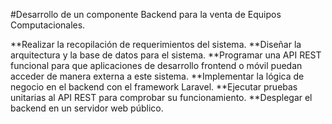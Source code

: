 #Desarrollo de un componente Backend para la venta de Equipos Computacionales.

**Realizar la recopilación de requerimientos del sistema.
**Diseñar la arquitectura y la base de datos para el sistema.
**Programar una API REST funcional para que aplicaciones de desarrollo frontend o móvil puedan acceder de manera externa a este sistema.
**Implementar la lógica de negocio en el backend con el framework Laravel.
**Ejecutar pruebas unitarias al API REST para comprobar su funcionamiento.
**Desplegar el backend en un servidor web público.
